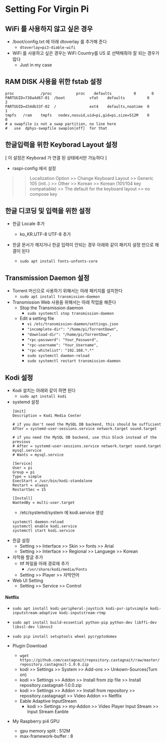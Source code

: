 Setting For Virgin Pi
======================

WiFi 를 사용하지 않고 싶은 경우
--------------------------------
* /boot/config.txt 에 아래 dtoverlay 를 추가해 준다
	* `dtoverlay=pi3-diable-wifi`
* WiFi 를 사용하고 싶은 경우는 WiFi Country를 US 로 선택해줘야 잘 되는 경우가 많다
	* Just in my case
	
RAM DISK 사용을 위한 fstab 설정
--------------------------------
```
proc            /proc           proc    defaults          0       0
PARTUUID=738a4d67-01  /boot           vfat    defaults          0       2
PARTUUID=d34db33f-02  /               ext4    defaults,noatime  0       1
tmpfs   /ram    tmpfs   nodev,nosuid,uid=pi,gid=pi,size=512M    0       0
# a swapfile is not a swap partition, no line here
#   use  dphys-swapfile swap[on|off]  for that
```


한글입력을 위한 Keyborad Layout 설정
--------------------------------
[ 이 설정은 Keyborad 가 연결 된 상태에서만 가능하다 ]
* raspi-config 에서 설정
>> Localization Option >>
>> Change Keyboard Layout >>
>> Generic 105 (intl..) >>
>> Other >>
>> Korean >>
>> Korean (101/104 key compatiable) >>
>> The default for the keyboard layout  >>
>> no compose key



한글 디코딩 및 입력을 위한 설정 
--------------------------------
* 한글 Locale 추가
	* ko_KR.UTF-8 UTF-8 추가

* 한글 문서가 깨지거나 한글 입력이 안되는 경우 아래와 같이 패키지 설정 만으로 해결이 된다

	* `sudo apt install fonts-unfonts-core`


Transmission Daemon 설정
--------------------------------

* Torrent 머신으로 사용하기 위해서는 아래 패키지를 설치한다 
	* `sudo apt install transmission-daemon`
* Transmission Web 사용을 위해서는 아래 작업을 해준다
	* Stop the Transmission daemon
		* `sudo systemctl stop transmission-daemon`
	* Edit a setting file
		* `vi /etc/transmission-daemon/settings.json`
		* `"incomplete-dir": "/home/pi/TorrentDown",`
		* `"download-dir": "/home/pi/TorrentDow",`
		* `"rpc-password": "Your_Password",`
		* `"rpc-username": "Your_Username",`
		* `"rpc-whitelist": "192.168.*.*"`
		* `sudo systemctl daemon-reload`
		* `sudo systemctl restart transmission-daemon`



Kodi 설정
--------------------------------

* Kodi 설치는 아래와 같이 하면 된다
	* `sudo apt install kodi`
* systemd 설정
	``` 
	[Unit]
	Description = Kodi Media Center

	# if you don't need the MySQL DB backend, this should be sufficient
	After = systemd-user-sessions.service network.target sound.target

	# if you need the MySQL DB backend, use this block instead of the previous
	# After = systemd-user-sessions.service network.target sound.target mysql.service
	# Wants = mysql.service

	[Service]
	User = pi
	Group = pi
	Type = simple
	ExecStart = /usr/bin/kodi-standalone
	Restart = always
	RestartSec = 15

	[Install]
	WantedBy = multi-user.target
	```
	* /etc/systemd/system 에 kodi.service 생성
	```
	systemctl daemon-reload
	systemctl enable kodi.service
	systemctl start kodi.service
	```
* 한글 설정
	* Setting >> Interface >> Skin >> fonts >> Arial 
	* Setting >> Interface >> Regional >> Languege >> Korean
* 자막용 할글 추가
	* ttf 파일을 아래 경로에 추가
		* `/usr/share/kodi/media/Fonts`
	* Setting >> Player >> 자막언어 
* Web UI Setting
	* Setting >> Service >> Control
#### Netflix
* `sudo apt install kodi-peripheral-joystick kodi-pvr-iptvsimple kodi-inputstream-adaptive kodi-inputstream-rtmp`
* `sudo apt install build-essential python-pip python-dev libffi-dev libssl-dev libnss3`
* `sudo pip install setuptools wheel pycryptodomex`
* Plugin Download 
	* `wget https://github.com/castagnait/repository.castagnait/raw/master/repository.castagnait-1.0.0.zip`
	* kodi >> Settings >> System >> Add-ons >> Unkown-Sources(Turn on)
	* kodi >> Settings >> Addon >> Install from zip file >> Install repository.castagnait-1.0.0.zip
	* kodi >> Settings >> Addon >> Install from repository >> repository.castagnagit >> Video Addon >> Netflix
	* Eable Adaptive InputStream
		* kodi >> Settings >> my-Addon >> Video Player Input Stream >> Input Stream Eanble
		
* My Raspberry pi4 GPU
	* gpu memory split : 512M
	* max-framework-buffer : 8

